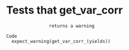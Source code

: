 # Tests that get_var_corr
                    returns a warning

    Code
      expect_warning(get_var_corr_(yields))

